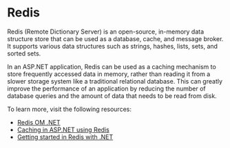 # Redis

Redis (Remote Dictionary Server) is an open-source, in-memory data structure store that can be used as a database, cache, and message broker. It supports various data structures such as strings, hashes, lists, sets, and sorted sets.

In an ASP.NET application, Redis can be used as a caching mechanism to store frequently accessed data in memory, rather than reading it from a slower storage system like a traditional relational database. This can greatly improve the performance of an application by reducing the number of database queries and the amount of data that needs to be read from disk.

To learn more, visit the following resources:

- [Redis OM .NET](https://redis.io/docs/stack/get-started/tutorials/stack-dotnet/)
- [Caching in ASP.NET using Redis](https://www.codemag.com/Article/2205091/Distributed-Caching-in-ASP.NET-Core-6-Using-Redis-in-Azure)
- [Getting started in Redis with .NET](https://docs.redis.com/latest/rs/references/client_references/client_csharp/)
